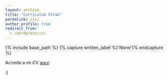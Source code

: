 ```yaml
---
layout: archive
title: "Curriculum Vitae"
permalink: /cv/
author_profile: true
redirect_from:
  - /wordpress/cv/
---
```



{% include base_path %}
{% capture written_label %}'None'{% endcapture %}


Accede a mi CV <u><a href="https://sergiocuadrosq.github.io/files/CV_Sergio_Cuadros.pdf">aquí</a></u>: 
<br/>

:)
